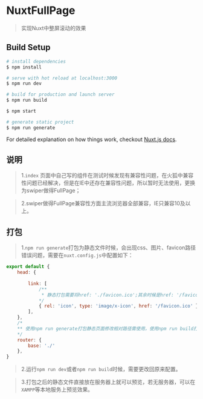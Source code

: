 # NuxtFullPage

> 实现Nuxt中整屏滚动的效果

## Build Setup

``` bash
# install dependencies
$ npm install

# serve with hot reload at localhost:3000
$ npm run dev

# build for production and launch server
$ npm run build

$ npm start

# generate static project
$ npm run generate
```

For detailed explanation on how things work, checkout [Nuxt.js docs](https://nuxtjs.org).


## 说明

> 1.`index` 页面中自己写的组件在测试时候发现有兼容性问题，在火狐中兼容性问题已经解决，但是在IE中还存在兼容性问题，所以暂时无法使用，更换为swiper做得FullPage；

> 2.swiper做得FullPage兼容性方面主流浏览器全部兼容，IE只兼容10及以上。

## 打包

> 1.`npm run generate`打包为静态文件时候，会出现css、图片、favicon路径错误问题，需要在`nuxt.config.js`中配置如下：

```javascript
export default {
    head: {
		
		link: [
			/** 
			 * 静态打包需要将href: './favicon.ico';其余时候是href: '/favicon.ico'
			*/
			{ rel: 'icon', type: 'image/x-icon', href: '/favicon.ico' }
		],
    },
    /*
	** 使用npm run generate打包静态页面修改相对路径需使用，使用npm run build打包或者npm run dev启动不需要配置这个
	*/
    router: {
        base: './'
    },
}
```

> 2.运行`npm run dev`或者`npm run build`时候，需要更改回原来配置。

> 3.打包之后的静态文件直接放在服务器上就可以预览，若无服务器，可以在`XAMPP`等本地服务上预览效果。
